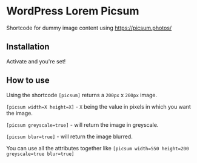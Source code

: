 # WordPress Lorem Picsum 
Shortcode for dummy image content using https://picsum.photos/

## Installation
Activate and you're set!

## How to use

Using the shortcode `[picsum]` returns a `200px` x `200px` image.

`[picsum width=X height=X]` - `X` being the value in pixels in which you want the image.

`[picsum greyscale=true]` - will return the image in greyscale.

`[picsum blur=true]` - will return the image blurred.

You can use all the attributes together like `[picsum width=550 height=200 greyscale=true blur=true]`

